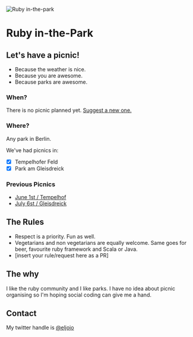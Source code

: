 ![Ruby in-the-park](https://raw.githubusercontent.com/ruby-in-the-park/ruby-in-the-park/master/logo.png?ab2bf9ccd67ec744296d8a0ce66c62ac376f4e14)

Ruby in-the-Park
================

## Let's have a picnic!
- Because the weather is nice.
- Because you are awesome.
- Because parks are awesome.

### When?
There is no picnic planned yet. [Suggest a new one.](https://github.com/ruby-in-the-park/ruby-in-the-park/issues/new)

### Where?
Any park in Berlin.

We've had picnics in:

- [x] Tempelhofer Feld
- [x] Park am Gleisdreick

### Previous Picnics

- [June 1st / Tempelhof](https://github.com/ruby-in-the-park/ruby-in-the-park/issues/4)
- [July 6st / Gleisdreick](https://github.com/ruby-in-the-park/ruby-in-the-park/issues/7)

## The Rules
- Respect is a priority. Fun as well.
- Vegetarians and non vegetarians are equally welcome. Same goes for beer, favourite ruby framework and Scala or Java.
- [insert your rule/request here as a PR]

## The why
I like the ruby community and I like parks. I have no idea about picnic organising so I'm hoping social coding can give me a hand.

## Contact
My twitter handle is [@eljojo](http://twitter.com/eljojo)
